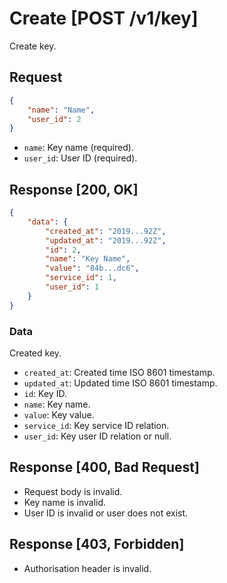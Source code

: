 # Create [POST /v1/key]

Create key.

## Request

```JSON
{
    "name": "Name",
    "user_id": 2
}
```

- `name`: Key name (required).
- `user_id`: User ID (required).

## Response [200, OK]

```JSON
{
    "data": {
        "created_at": "2019...92Z",
        "updated_at": "2019...92Z",
        "id": 2,
        "name": "Key Name",
        "value": "84b...dc6",
        "service_id": 1,
        "user_id": 1
    }
}
```

### Data

Created key.

- `created_at`: Created time ISO 8601 timestamp.
- `updated_at`: Updated time ISO 8601 timestamp.
- `id`: Key ID.
- `name`: Key name.
- `value`: Key value.
- `service_id`: Key service ID relation.
- `user_id`: Key user ID relation or null.

## Response [400, Bad Request]

- Request body is invalid.
- Key name is invalid.
- User ID is invalid or user does not exist.

## Response [403, Forbidden]

- Authorisation header is invalid.
